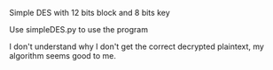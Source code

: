 Simple DES with 12 bits block and 8 bits key

Use simpleDES.py to use the program

I don't understand why I don't get the correct decrypted plaintext, my algorithm seems good to me.